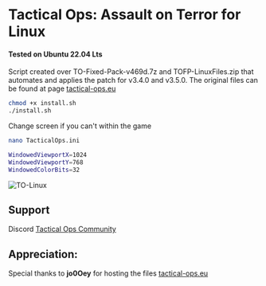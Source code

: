 # Tactical Ops: Assault on Terror for Linux

#### Tested on Ubuntu 22.04 Lts

Script created over TO-Fixed-Pack-v469d.7z and TOFP-LinuxFiles.zip that automates and applies the patch for v3.4.0 and v3.5.0.
The original files can be found at page [tactical-ops.eu](https://tactical-ops.eu/to-aot-fixed-pack.php)

```bash
chmod +x install.sh
./install.sh
```

Change screen if you can't within the game
```bash
nano TacticalOps.ini

WindowedViewportX=1024
WindowedViewportY=768
WindowedColorBits=32
```

![TO-Linux](https://github.com/rdrgox/TacticalOps_Linux/assets/37422880/81e5523c-0cd0-43f9-b4fa-427a93f8b96e)


## Support

Discord [Tactical Ops Community](https://discord.com/invite/EHMfnqr)

## Appreciation: 
Special thanks to **jo0Oey** for hosting the files [tactical-ops.eu](https://tactical-ops.eu)
